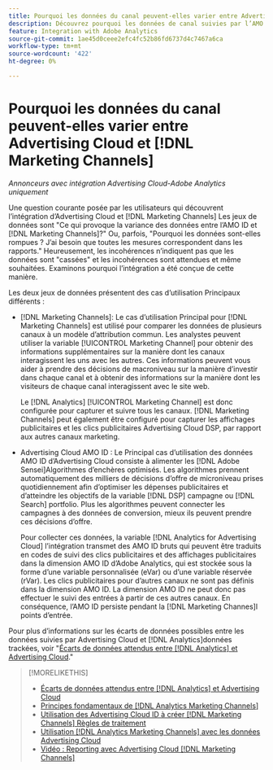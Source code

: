 ```yaml
---
title: Pourquoi les données du canal peuvent-elles varier entre Advertising Cloud et [!DNL Marketing Channels]
description: Découvrez pourquoi les données de canal suivies par l’AMO ID peuvent différer des données de canal suivies par [!DNL Analytics Marketing Channels].
feature: Integration with Adobe Analytics
source-git-commit: 1ae45d0ceee2efc4fc52b86fd6737d4c7467a6ca
workflow-type: tm+mt
source-wordcount: '422'
ht-degree: 0%

---
```


# Pourquoi les données du canal peuvent-elles varier entre Advertising Cloud et [!DNL Marketing Channels]

*Annonceurs avec intégration Advertising Cloud-Adobe Analytics uniquement*

Une question courante posée par les utilisateurs qui découvrent l’intégration d’Advertising Cloud et [!DNL Marketing Channels] Les jeux de données sont &quot;Ce qui provoque la variance des données entre l’AMO ID et [!DNL Marketing Channels]?&quot; Ou, parfois, &quot;Pourquoi les données sont-elles rompues ? J’ai besoin que toutes les mesures correspondent dans les rapports.&quot; Heureusement, les incohérences n’indiquent pas que les données sont &quot;cassées&quot; et les incohérences sont attendues et même souhaitées. Examinons pourquoi l’intégration a été conçue de cette manière.

Les deux jeux de données présentent des cas d’utilisation Principaux différents :

* [!DNL Marketing Channels]: Le cas d’utilisation Principal pour [!DNL Marketing Channels] est utilisé pour comparer les données de plusieurs canaux à un modèle d’attribution commun. Les analystes peuvent utiliser la variable [!UICONTROL Marketing Channel] pour obtenir des informations supplémentaires sur la manière dont les canaux interagissent les uns avec les autres. Ces informations peuvent vous aider à prendre des décisions de macroniveau sur la manière d’investir dans chaque canal et à obtenir des informations sur la manière dont les visiteurs de chaque canal interagissent avec le site web.

   Le [!DNL Analytics] [!UICONTROL Marketing Channel] est donc configurée pour capturer et suivre tous les canaux. [!DNL Marketing Channels] peut également être configuré pour capturer les affichages publicitaires et les clics publicitaires Advertising Cloud DSP, par rapport aux autres canaux marketing.

* Advertising Cloud AMO ID : Le Principal cas d’utilisation des données AMO ID d’Advertising Cloud consiste à alimenter les [!DNL Adobe Sensei]Algorithmes d’enchères optimisés. Les algorithmes prennent automatiquement des milliers de décisions d’offre de microniveau prises quotidiennement afin d’optimiser les dépenses publicitaires et d’atteindre les objectifs de la variable [!DNL DSP] campagne ou [!DNL Search] portfolio. Plus les algorithmes peuvent connecter les campagnes à des données de conversion, mieux ils peuvent prendre ces décisions d’offre.

   Pour collecter ces données, la variable [!DNL Analytics for Advertising Cloud] l’intégration transmet des AMO ID bruts qui peuvent être traduits en codes de suivi des clics publicitaires et des affichages publicitaires dans la dimension AMO ID d’Adobe Analytics, qui est stockée sous la forme d’une variable personnalisée (eVar) ou d’une variable réservée (rVar). Les clics publicitaires pour d’autres canaux ne sont pas définis dans la dimension AMO ID. La dimension AMO ID ne peut donc pas effectuer le suivi des entrées à partir de ces autres canaux. En conséquence, l’AMO ID persiste pendant la [!DNL Marketing Channes]l points d’entrée.

Pour plus d’informations sur les écarts de données possibles entre les données suivies par Advertising Cloud et [!DNL Analytics]données trackées, voir &quot;[Écarts de données attendus entre [!DNL Analytics] et Advertising Cloud](../data-variances.md).&quot;

>[!MORELIKETHIS]
>
>* [Écarts de données attendus entre [!DNL Analytics] et Advertising Cloud](/help/integrations/analytics/data-variances.md)
>* [Principes fondamentaux de [!DNL Analytics Marketing Channels]](mc-overview.md)
>* [Utilisation des Advertising Cloud ID à créer [!DNL Marketing Channels] Règles de traitement](mc-ids.md)
>* [Utilisation [!DNL Analytics Marketing Channels] avec les données Advertising Cloud](mc-ac-data.md)
>* [Vidéo : Reporting avec Advertising Cloud [!DNL Marketing Channels]](https://experienceleague.adobe.com/docs/advertising-cloud-learn/tutorials/analytics/analytics-reporting-a4adc.html)


